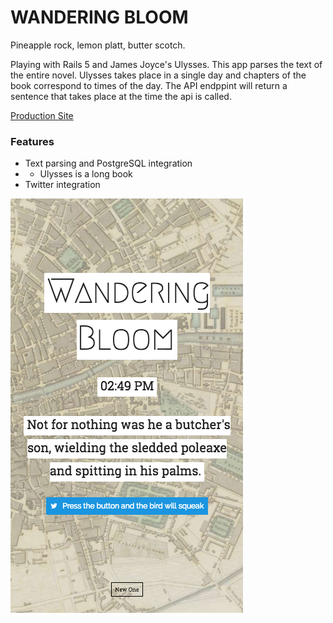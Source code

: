 # WANDERING BLOOM

Pineapple rock, lemon platt, butter scotch.

Playing with Rails 5 and James Joyce's Ulysses. This app parses the text of the entire novel. Ulysses takes place in a single day and chapters of the book correspond to times of the day. The API endppint will return a sentence that takes place at the time the api is called.

[Production Site](http://www.wanderingbloom.com/)

### Features

- Text parsing and PostgreSQL integration
- - Ulysses is a long book
- Twitter integration

![Wandering Bloom](bloom-mobile.png)